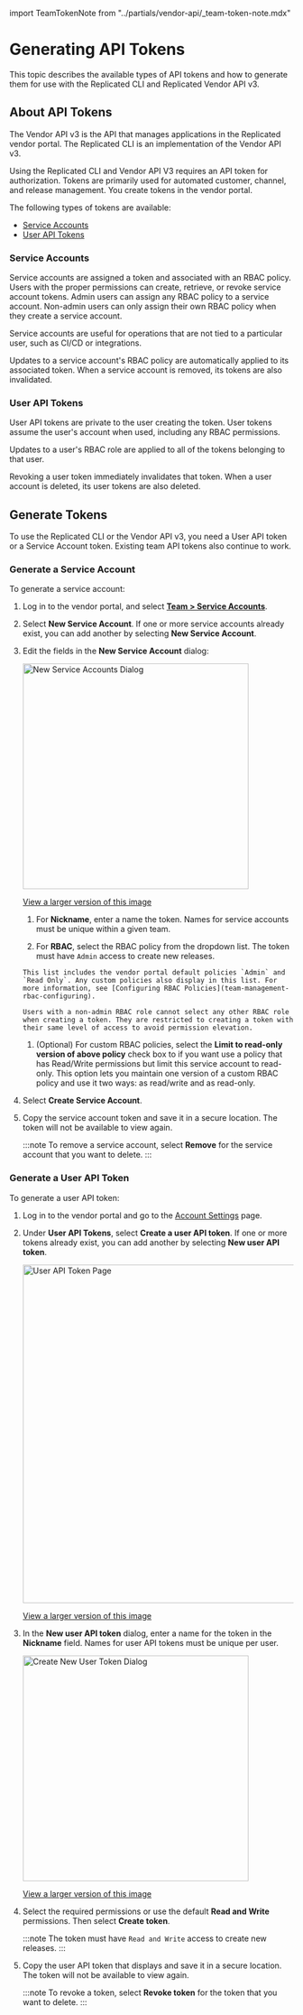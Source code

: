 import TeamTokenNote from "../partials/vendor-api/_team-token-note.mdx"

# Generating API Tokens

This topic describes the available types of API tokens and how to generate them for use with the Replicated CLI and Replicated Vendor API v3.

## About API Tokens

The Vendor API v3 is the API that manages applications in the Replicated vendor portal. The Replicated CLI is an implementation of the Vendor API v3.

Using the Replicated CLI and Vendor API V3 requires an API token for authorization. Tokens are primarily used for automated customer, channel, and release management. You create tokens in the vendor portal.

The following types of tokens are available:

- [Service Accounts](#service-accounts)
- [User API Tokens](#user-api-tokens)

<TeamTokenNote/>

### Service Accounts

Service accounts are assigned a token and associated with an RBAC policy. Users with the proper permissions can create, retrieve, or revoke service account tokens. Admin users can assign any RBAC policy to a service account. Non-admin users can only assign their own RBAC policy when they create a service account.

Service accounts are useful for operations that are not tied to a particular user, such as CI/CD or integrations.

Updates to a service account's RBAC policy are automatically applied to its associated token. When a service account is removed, its tokens are also invalidated.

### User API Tokens

User API tokens are private to the user creating the token. User tokens assume the user's account when used, including any RBAC permissions.

Updates to a user's RBAC role are applied to all of the tokens belonging to that user.

Revoking a user token immediately invalidates that token. When a user account is deleted, its user tokens are also deleted.

## Generate Tokens

To use the Replicated CLI or the Vendor API v3, you need a User API token or a Service Account token. Existing team API tokens also continue to work.

### Generate a Service Account

To generate a service account:

1. Log in to the vendor portal, and select [**Team > Service Accounts**](https://vendor.replicated.com/team/serviceaccounts).
1. Select **New Service Account**. If one or more service accounts already exist, you can add another by selecting **New Service Account**.

1. Edit the fields in the **New Service Account** dialog:

     <img alt="New Service Accounts Dialog" src="/images/service-accounts.png" width="400px"/>

     [View a larger version of this image](/images/service-accounts.png)

     1. For **Nickname**, enter a name the token. Names for service accounts must be unique within a given team.

     1. For **RBAC**, select the RBAC policy from the dropdown list. The token must have `Admin` access to create new releases.

       This list includes the vendor portal default policies `Admin` and `Read Only`. Any custom policies also display in this list. For more information, see [Configuring RBAC Policies](team-management-rbac-configuring).

       Users with a non-admin RBAC role cannot select any other RBAC role when creating a token. They are restricted to creating a token with their same level of access to avoid permission elevation.

     1. (Optional) For custom RBAC policies, select the **Limit to read-only version of above policy** check box to if you want use a policy that has Read/Write permissions but limit this service account to read-only. This option lets you maintain one version of a custom RBAC policy and use it two ways: as read/write and as read-only.

1. Select **Create Service Account**.

1. Copy the service account token and save it in a secure location. The token will not be available to view again.

   :::note
   To remove a service account, select **Remove** for the service account that you want to delete.
   :::

### Generate a User API Token

To generate a user API token:

1. Log in to the vendor portal and go to the [Account Settings](https://vendor.replicated.com/account-settings) page.
1. Under **User API Tokens**, select **Create a user API token**. If one or more tokens already exist, you can add another by selecting **New user API token**.

   <img alt="User API Token Page" src="/images/user-token-list.png" width="600px"/>

   [View a larger version of this image](/images/user-token-list.png)

1. In the **New user API token** dialog, enter a name for the token in the **Nickname** field. Names for user API tokens must be unique per user. 

   <img alt="Create New User Token Dialog" src="/images/user-token-create.png" width="400px"/>

   [View a larger version of this image](/images/user-token-create.png)

1. Select the required permissions or use the default **Read and Write** permissions. Then select **Create token**.

   :::note
   The token must have `Read and Write` access to create new releases.
   :::

1. Copy the user API token that displays and save it in a secure location. The token will not be available to view again.

   :::note
   To revoke a token, select **Revoke token** for the token that you want to delete.
   :::
